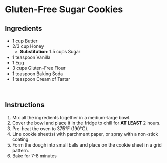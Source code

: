 # Gluten-Free Sugar Cookies
Ingredients
---

 - 1 cup Butter
 - 2/3 cup Honey
   - **Substitution**: 1.5 cups Sugar
 - 1 teaspoon Vanilla
 - 1 Egg
 - 3 cups Gluten-Free Flour
 - 1 teaspoon Baking Soda
 - 1 teaspoon Cream of Tartar

</br>

Instructions
---
 1. Mix all the ingredients together in a medium-large bowl.
 2. Cover the bowl and place it in the fridge to chill for **AT LEAST** 2 hours.
 3. Pre-heat the oven to 375°F (190°C).
 4. Line cookie sheet(s) with parchment paper, or spray with a non-stick coating.
 5. Form the dough into small balls and place on the cookie sheet in a grid pattern.
 6. Bake for 7-8 minutes